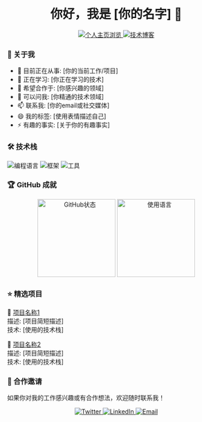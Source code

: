 <h1 align="center">你好，我是 [你的名字] 👋</h1>
<p align="center">
  <a href="https://github.com/2311719626">
    <img src="https://komarev.com/ghpvc/?username=2311719626&label=个人主页浏览&color=blue&style=flat" alt="个人主页浏览" />
  </a>
  <a href="[你的技术博客链接]">
    <img alt="技术博客" src="https://img.shields.io/badge/技术博客-分享知识-orange?style=flat&logo=gitbook">
  </a>
</p>

### 🧠 关于我

- 🔭 目前正在从事: [你的当前工作/项目]
- 🌱 正在学习: [你正在学习的技术]
- 👯 希望合作于: [你感兴趣的领域]
- 💬 可以问我: [你精通的技术领域]
- 📫 联系我: [你的email或社交媒体]
- 😄 我的标签: [使用表情描述自己]
- ⚡ 有趣的事实: [关于你的有趣事实]

### 🛠 技术栈

<p align="left">
  <!-- 语言 -->
  <img src="https://skillicons.dev/icons?i=python,java,go,js,ts,cpp" alt="编程语言" />
  
  <!-- 框架 -->
  <img src="https://skillicons.dev/icons?i=react,vue,nodejs,spring,django" alt="框架" />
  
  <!-- 工具 -->
  <img src="https://skillicons.dev/icons?i=docker,kubernetes,aws,gcp,git,github" alt="工具" />
</p>

### 🏆 GitHub 成就

<p align="center">
  <img height="180em" src="https://github-readme-stats.vercel.app/api?username=2311719626&show_icons=true&theme=github_dark&include_all_commits=true&count_private=true" alt="GitHub状态" />
  <img height="180em" src="https://github-readme-stats.vercel.app/api/top-langs?username=2311719626&layout=compact&theme=github_dark" alt="使用语言" />
</p>

### ⭐ 精选项目

<!-- 项目1 -->
📌 [项目名称1](链接)  
描述: [项目简短描述]  
技术: [使用的技术栈]

<!-- 项目2 -->
📌 [项目名称2](链接)  
描述: [项目简短描述]  
技术: [使用的技术栈]

### 🤝 合作邀请
如果你对我的工作感兴趣或有合作想法，欢迎随时联系我！

<p align="center">
  <!-- 社交媒体链接 -->
  <a href="[Twitter链接]">
    <img alt="Twitter" src="https://img.shields.io/badge/Twitter-%231DA1F2.svg?style=flat&logo=Twitter&logoColor=white" />
  </a>
  <a href="[LinkedIn链接]">
    <img alt="LinkedIn" src="https://img.shields.io/badge/linkedin-%230077B5.svg?style=flat&logo=linkedin&logoColor=white" />
  </a>
  <a href="[邮件地址]">
    <img alt="Email" src="https://img.shields.io/badge/Email-联系我-purple?style=flat&logo=gmail" />
  </a>
</p>
